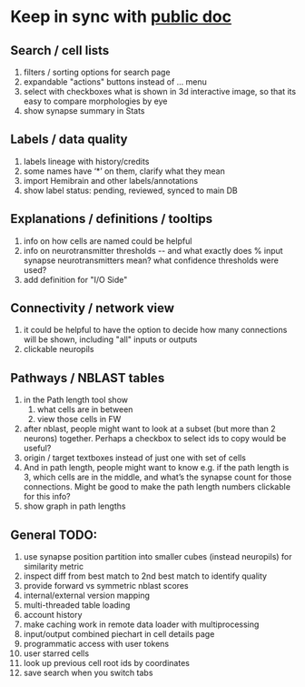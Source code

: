 # Keep in sync with [public doc](https://codex.flywire.ai/todo_list)

## Search / cell lists
1. filters / sorting options for search page
1. expandable "actions" buttons instead of ... menu
1. select with checkboxes what is shown in 3d interactive image, so that its easy to compare morphologies by eye
1. show synapse summary in Stats 

## Labels / data quality
1. labels lineage with history/credits
1. some names have ‘*’ on them, clarify what they mean
1. import Hemibrain and other labels/annotations
1. show label status: pending, reviewed, synced to main DB

## Explanations / definitions / tooltips
1. info on how cells are named could be helpful
1. info on neurotransmitter thresholds -- and what exactly does % input synapse neurotransmitters mean? what 
   confidence thresholds were used?
1. add definition for "I/O Side"

## Connectivity / network view
1. it could be helpful to have the option to decide how many connections will be shown, including "all" inputs or outputs
1. clickable neuropils

## Pathways / NBLAST tables
1. in the Path length tool show
   1. what cells are in between 
   1. view those cells in FW
1. after nblast, people might want to look at a subset (but more than 2 neurons) together. Perhaps a checkbox to select ids to copy would be useful?
1. origin / target textboxes instead of just one with set of cells
1. And in path length, people might want to know e.g. if the path length is 3, which cells are in the middle, and what’s 
   the synapse count for those connections. Might be good to make the path length numbers clickable for this info?
1. show graph in path lengths

## General TODO:
1. use synapse position partition into smaller cubes (instead neuropils) for similarity metric
1. inspect diff from best match to 2nd best match to identify quality
1. provide forward vs symmetric nblast scores
1. internal/external version mapping
1. multi-threaded table loading
1. account history
1. make caching work in remote data loader with multiprocessing
1. input/output combined piechart in cell details page
1. programmatic access with user tokens
1. user starred cells
1. look up previous cell root ids by coordinates
1. save search when you switch tabs
 
